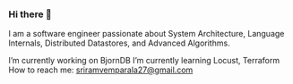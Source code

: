### Hi there 👋

I am a software engineer passionate about System Architecture, Language Internals, Distributed Datastores, and Advanced Algorithms.

I’m currently working on BjornDB
I’m currently learning Locust, Terraform
How to reach me: sriramvemparala27@gmail.com

<!--
**sriram-V20/sriram-V20** is a ✨ _special_ ✨ repository because its `README.md` (this file) appears on your GitHub profile.

Here are some ideas to get you started:


- 👯 I’m looking to collaborate on ...
- 🤔 I’m looking for help with ...
- 💬 Ask me about ...
- 📫  ...
- 😄 Pronouns: ...
- ⚡ Fun fact: ...
-->
